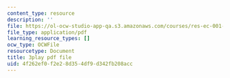 ```yaml
---
content_type: resource
description: ''
file: https://ol-ocw-studio-app-qa.s3.amazonaws.com/courses/res-ec-001-exploring-fairness-in-machine-learning-for-international-development-spring-2020/4f262ef0f2e28d354df9d342fb208acc_hvcYz4yzS0w.pdf
file_type: application/pdf
learning_resource_types: []
ocw_type: OCWFile
resourcetype: Document
title: 3play pdf file
uid: 4f262ef0-f2e2-8d35-4df9-d342fb208acc
---
```

